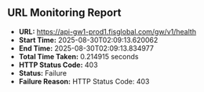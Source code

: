 ## URL Monitoring Report

- **URL:** https://api-gw1-prod1.fisglobal.com/gw/v1/health
- **Start Time:** 2025-08-30T02:09:13.620062
- **End Time:** 2025-08-30T02:09:13.834977
- **Total Time Taken:** 0.214915 seconds
- **HTTP Status Code:** 403
- **Status:** Failure
- **Failure Reason:** HTTP Status Code: 403
